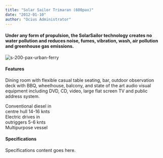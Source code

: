 ```yaml
---
title: "Solar Sailor Trimaran (600pax)"
date: "2012-01-10"
author: "Ocius Administrator"
---
```


#### **Under any form of propulsion, the SolarSailor technology creates** **no water pollution and reduces** **noise, fumes, vibration, wash, air pollution and greenhouse gas emissions.**

![](http://solarsailor.com/wp-content/uploads/2011/12/ss-600-pax-trimaran.jpg "s-200-pax-urban-ferry")

#### Features

Dining room with flexible casual table seating, bar, outdoor observation deck with BBQ, wheelhouse, balcony, and state of the art audio visual equipment including DVD, CD, video, large flat screen TV and public address system.

Conventional diesel in  
centre hull 14-16 knts  
Electric drives in  
outriggers 5-6 knts  
Multipurpose vessel

#### Specifications

Specifications content goes here.
